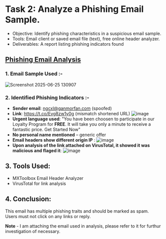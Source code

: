 # Task 2: Analyze a Phishing Email Sample.
- Objective: Identify phishing characteristics in a suspicious email sample.
- Tools: Email client or saved email file (text), free online header analyzer.
- Deliverables: A report listing phishing indicators found

## <u>Phishing Email Analysis</u>
### 1. Email Sample Used :-
![Screenshot 2025-06-25 130907](https://github.com/user-attachments/assets/5353b6e7-7db6-46da-ab6d-c7e3731a006b)

### 2. Identified Phishing Indicators :-
- **Sender email**: ngcxl@ganmorfan.com (spoofed)
- **Link**: https://t.co/Evg8zw1y0g (mismatch shortened URL)
![image](https://github.com/user-attachments/assets/1ec762ba-e32c-4f13-bc6a-ce9e0ce9f222)
- **Urgent language used**: "You have been choosen to participate in our Loyalty Program for **FREE**. It will take you only a minute to receive a fantastic price. Get Started Now"
- **No personal name mentioned** – generic offer
- **Email headers show different origin IP** :
![image](https://github.com/user-attachments/assets/4d33925a-3e8b-493c-90f1-719dd60f1511)
- **Upon analysis of the link attached on VirusTotal, it showed it was malicious and flaged it**:
![image](https://github.com/user-attachments/assets/d7e71e9c-7f62-4dcf-8b99-91b309e3d976)

## 3. Tools Used:
- MXToolbox Email Header Analyzer
- VirusTotal for link analysis

## 4. Conclusion:
This email has multiple phishing traits and should be marked as spam. Users must not click on any links or reply.

**Note** - 
I am attaching the email used in analysis, please refer to it for furthur investigation of necessary. 
